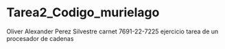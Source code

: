 # Tarea2_Codigo_murielago
Oliver Alexander Perez Silvestre carnet 7691-22-7225  ejercicio tarea de un procesador de cadenas
